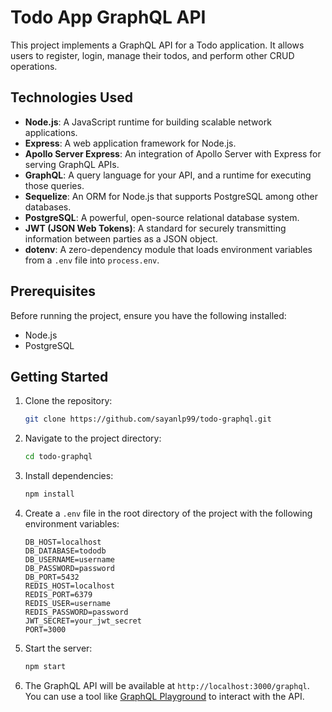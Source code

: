 # Todo App GraphQL API

This project implements a GraphQL API for a Todo application. It allows users to register, login, manage their todos, and perform other CRUD operations.

## Technologies Used

- **Node.js**: A JavaScript runtime for building scalable network applications.
- **Express**: A web application framework for Node.js.
- **Apollo Server Express**: An integration of Apollo Server with Express for serving GraphQL APIs.
- **GraphQL**: A query language for your API, and a runtime for executing those queries.
- **Sequelize**: An ORM for Node.js that supports PostgreSQL among other databases.
- **PostgreSQL**: A powerful, open-source relational database system.
- **JWT (JSON Web Tokens)**: A standard for securely transmitting information between parties as a JSON object.
- **dotenv**: A zero-dependency module that loads environment variables from a `.env` file into `process.env`.

## Prerequisites

Before running the project, ensure you have the following installed:

- Node.js
- PostgreSQL

## Getting Started

1. Clone the repository:
   ```bash
   git clone https://github.com/sayanlp99/todo-graphql.git
   ```

2. Navigate to the project directory:
   ```bash
   cd todo-graphql
   ```

3. Install dependencies:
   ```bash
   npm install
   ```

4. Create a `.env` file in the root directory of the project with the following environment variables:
   ```plaintext
   DB_HOST=localhost
   DB_DATABASE=tododb
   DB_USERNAME=username
   DB_PASSWORD=password
   DB_PORT=5432
   REDIS_HOST=localhost
   REDIS_PORT=6379
   REDIS_USER=username
   REDIS_PASSWORD=password
   JWT_SECRET=your_jwt_secret
   PORT=3000
   ```

5. Start the server:
   ```bash
   npm start
   ```

6. The GraphQL API will be available at `http://localhost:3000/graphql`. You can use a tool like [GraphQL Playground](https://www.apollographql.com/docs/apollo-server/v2/testing/graphql-playground/) to interact with the API.
